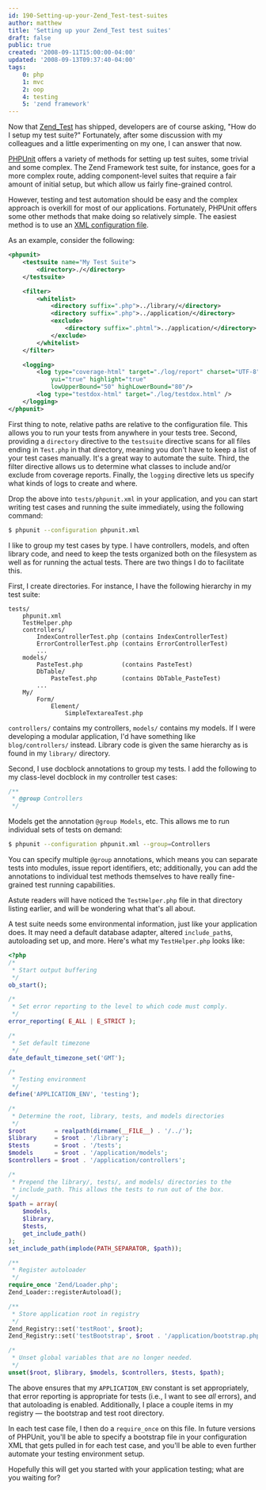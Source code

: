 ```yaml
---
id: 190-Setting-up-your-Zend_Test-test-suites
author: matthew
title: 'Setting up your Zend_Test test suites'
draft: false
public: true
created: '2008-09-11T15:00:00-04:00'
updated: '2008-09-13T09:37:40-04:00'
tags:
    0: php
    1: mvc
    2: oop
    4: testing
    5: 'zend framework'
---
```

Now that [Zend_Test](http://framework.zend.com/manual/en/zend.test.html) has
shipped, developers are of course asking, "How do I setup my test suite?"
Fortunately, after some discussion with my colleagues and a little
experimenting on my one, I can answer that now.

<!--- EXTENDED -->

[PHPUnit](http://phpunit.de) offers a variety of methods for setting up test
suites, some trivial and some complex. The Zend Framework test suite, for
instance, goes for a more complex route, adding component-level suites that
require a fair amount of initial setup, but which allow us fairly fine-grained
control.

However, testing and test automation should be easy and the complex approach is
overkill for most of our applications. Fortunately, PHPUnit offers some other
methods that make doing so relatively simple. The easiest method is to use an
[XML configuration file](http://www.phpunit.de/pocket_guide/3.2/en/appendixes.configuration.html).

As an example, consider the following:

```xml
<phpunit>
    <testsuite name="My Test Suite">
        <directory>./</directory>
    </testsuite>

    <filter>
        <whitelist>
            <directory suffix=".php">../library/</directory>
            <directory suffix=".php">../application/</directory>
            <exclude>
                <directory suffix=".phtml">../application/</directory>
            </exclude>
        </whitelist>
    </filter>

    <logging>
        <log type="coverage-html" target="./log/report" charset="UTF-8"
            yui="true" highlight="true"
            lowUpperBound="50" highLowerBound="80"/>
        <log type="testdox-html" target="./log/testdox.html" />
    </logging>
</phpunit>
```

First thing to note, relative paths are relative to the configuration file.
This allows you to run your tests from anywhere in your tests tree. Second,
providing a `directory` directive to the `testsuite` directive scans for all
files ending in `Test.php` in that directory, meaning you don't have to keep a
list of your test cases manually. It's a great way to automate the suite.
Third, the filter directive allows us to determine what classes to include
and/or exclude from coverage reports. Finally, the `logging` directive lets us
specify what kinds of logs to create and where.

Drop the above into `tests/phpunit.xml` in your application, and you can start
writing test cases and running the suite immediately, using the following
command:

```bash
$ phpunit --configuration phpunit.xml
```

I like to group my test cases by type. I have controllers, models, and often
library code, and need to keep the tests organized both on the filesystem as
well as for running the actual tests. There are two things I do to facilitate
this.

First, I create directories. For instance, I have the following hierarchy in my
test suite:

```
tests/
    phpunit.xml
    TestHelper.php
    controllers/
        IndexControllerTest.php (contains IndexControllerTest)
        ErrorControllerTest.php (contains ErrorControllerTest)
        ...
    models/
        PasteTest.php           (contains PasteTest)
        DbTable/
            PasteTest.php       (contains DbTable_PasteTest)
        ...
    My/
        Form/
            Element/
                SimpleTextareaTest.php
```

`controllers/` contains my controllers, `models/` contains my models. If I were
developing a modular application, I'd have something like `blog/controllers/`
instead. Library code is given the same hierarchy as is found in my `library/`
directory.

Second, I use docblock annotations to group my tests. I add the following to my
class-level docblock in my controller test cases:

```php
/**
 * @group Controllers
 */
```

Models get the annotation `@group Models`, etc. This allows me to run
individual sets of tests on demand:

```bash
$ phpunit --configuration phpunit.xml --group=Controllers
```

You can specify multiple `@group` annotations, which means you can separate
tests into modules, issue report identifiers, etc; additionally, you can add
the annotations to individual test methods themselves to have really
fine-grained test running capabilities.

Astute readers will have noticed the `TestHelper.php` file in that directory
listing earlier, and will be wondering what that's all about.

A test suite needs some environmental information, just like your application
does. It may need a default database adapter, altered `include_path`s,
autoloading set up, and more. Here's what my `TestHelper.php` looks like:

```php
<?php
/*
 * Start output buffering
 */
ob_start();

/*
 * Set error reporting to the level to which code must comply.
 */
error_reporting( E_ALL | E_STRICT );

/*
 * Set default timezone
 */
date_default_timezone_set('GMT');

/*
 * Testing environment
 */
define('APPLICATION_ENV', 'testing');

/*
 * Determine the root, library, tests, and models directories
 */
$root        = realpath(dirname(__FILE__) . '/../');
$library     = $root . '/library';
$tests       = $root . '/tests';
$models      = $root . '/application/models';
$controllers = $root . '/application/controllers';

/*
 * Prepend the library/, tests/, and models/ directories to the
 * include_path. This allows the tests to run out of the box.
 */
$path = array(
    $models,
    $library,
    $tests,
    get_include_path()
);
set_include_path(implode(PATH_SEPARATOR, $path));

/**
 * Register autoloader
 */
require_once 'Zend/Loader.php';
Zend_Loader::registerAutoload();

/**
 * Store application root in registry
 */
Zend_Registry::set('testRoot', $root);
Zend_Registry::set('testBootstrap', $root . '/application/bootstrap.php');

/*
 * Unset global variables that are no longer needed.
 */
unset($root, $library, $models, $controllers, $tests, $path);
```

The above ensures that my `APPLICATION_ENV` constant is set appropriately, that error reporting is appropriate for tests (i.e., I want to see *all* errors), and that autoloading is enabled. Additionally, I place a couple items in my registry — the bootstrap and test root directory.

In each test case file, I then do a `require_once` on this file. In future
versions of PHPUnit, you'll be able to specify a bootstrap file in your
configuration XML that gets pulled in for each test case, and you'll be able to
even further automate your testing environment setup.

Hopefully this will get you started with your application testing; what are you
waiting for?
